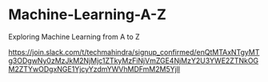 # Machine-Learning-A-Z
Exploring Machine Learning from A to Z

https://join.slack.com/t/techmahindra/signup_confirmed/enQtMTAxNTgyMTg3ODgwNy0zMzJkM2NjMjc1ZTkyMzFiNjVmZGE4NjMzY2U3YWE2ZTNkOGM2ZTYwODgxNGE1YjcyYzdmYWVhMDFmM2M5Yjll                    
